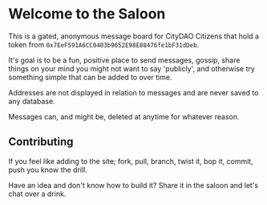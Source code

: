 # Welcome to the Saloon

This is a gated, anonymous message board for CityDAO Citizens that hold a token from ```0x7EeF591A6CC0403b9652E98E88476fe1bF31dDeb```. 

It's goal is to be a fun, positive place to send messages, gossip, share things on your mind you might not want to say 'publicly', and otherwise try something simple that can be added to over time.

Addresses are not displayed in relation to messages and are never saved to any database.

Messages can, and might be, deleted at anytime for whatever reason.

## Contributing

If you feel like adding to the site; fork, pull, branch, twist it, bop it, commit, push you know the drill.

Have an idea and don't know how to build it? Share it in the saloon and let's chat over a drink.
